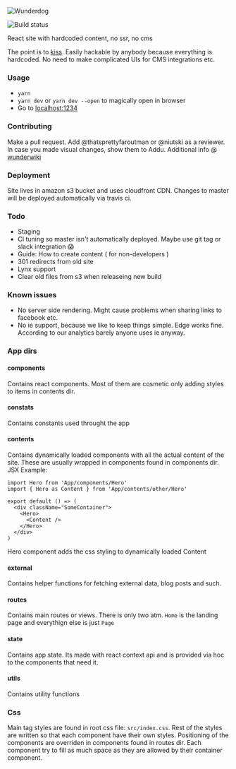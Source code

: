 ![Wunderdog](https://avatars1.githubusercontent.com/u/8065613?s=200&v=4)


![Build status](https://api.travis-ci.com/wunderdogsw/w2.svg?branch=master)

React site with hardcoded content, no ssr, no cms

The point is to [kiss](https://gph.is/XIGARm). 
Easily hackable by anybody because everything is hardcoded. 
No need to make complicated UIs for CMS integrations etc.


### Usage

* `yarn`
* `yarn dev` or `yarn dev --open` to magically open in browser
* Go to [localhost:1234](http://localhost:1234)


### Contributing

Make a pull request. Add @thatsprettyfaroutman or @niutski as a reviewer. In case you made visual changes, show them to Addu.
Additional info @ [wunderwiki](https://wunderdog.atlassian.net/wiki/spaces/WD/pages/265781254/www.wunder.dog+-+our+new+interwebs)


### Deployment

Site lives in amazon s3 bucket and uses cloudfront CDN.
Changes to master will be deployed automatically via travis ci.


### Todo

* Staging
* CI tuning so master isn't automatically deployed. Maybe use git tag or slack integration 😱
* Guide: How to create content ( for non-developers )
* 301 redirects from old site
* Lynx support
* Clear old files from s3 when releaseing new build


### Known issues

* No server side rendering. Might cause problems when sharing links to facebook etc.
* No ie support, because we like to keep things simple. Edge works fine. According to our analytics barely anyone uses ie anyway.


### App dirs

#### components
Contains react components. Most of them are cosmetic only adding styles to items in contents dir.

#### constats
Contains constants used throught the app

#### contents
Contains dynamically loaded components with all the actual content of the site. These are usually wrapped in components found in components dir. JSX Example:
```
import Hero from 'App/components/Hero'
import { Hero as Content } from 'App/contents/other/Hero'

export default () => (
  <div className="SomeContainer">
    <Hero>
      <Content />
    </Hero>
  </div>  
)
```

Hero component adds the css styling to dynamically loaded Content

#### external
Contains helper functions for fetching external data, blog posts and such.

#### routes
Contains main routes or views. There is only two atm. `Home` is the landing page and everythign else is just `Page`

#### state
Contains app state. Its made with react context api and is provided via hoc to the components that need it.

#### utils
Contains utility functions



### Css

Main tag styles are found in root css file: `src/index.css`. Rest of the styles are written so that each component have their own styles. Positioning of the components are overriden in components found in routes dir. Each component try to fill as much space as they are allowed by their container component.



